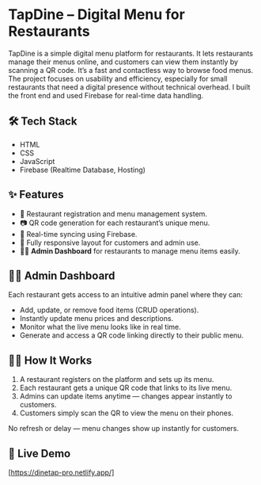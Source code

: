 # TapDine – Digital Menu for Restaurants

TapDine is a simple digital menu platform for restaurants. It lets restaurants manage their menus online, and customers can view them instantly by scanning a QR code. It’s a fast and contactless way to browse food menus.
The project focuses on usability and efficiency, especially for small restaurants that need a digital presence without technical overhead. I built the front end and used Firebase for real-time data handling.

## 🛠 Tech Stack
- HTML
- CSS
- JavaScript
- Firebase (Realtime Database, Hosting)

## ✨ Features
- 🏪 Restaurant registration and menu management system.
- 📷 QR code generation for each restaurant’s unique menu.
- 🔄 Real-time syncing using Firebase.
- 📱 Fully responsive layout for customers and admin use.
- 🧑‍💼 **Admin Dashboard** for restaurants to manage menu items easily.

## 👨‍🍳 Admin Dashboard

Each restaurant gets access to an intuitive admin panel where they can:

- Add, update, or remove food items (CRUD operations).
- Instantly update menu prices and descriptions.
- Monitor what the live menu looks like in real time.
- Generate and access a QR code linking directly to their public menu.

## 🧑‍🍳 How It Works

1. A restaurant registers on the platform and sets up its menu.
2. Each restaurant gets a unique QR code that links to its live menu.
3. Admins can update items anytime — changes appear instantly to customers.
4. Customers simply scan the QR to view the menu on their phones.

No refresh or delay — menu changes show up instantly for customers.

## 🚀 Live Demo

[https://dinetap-pro.netlify.app/]
